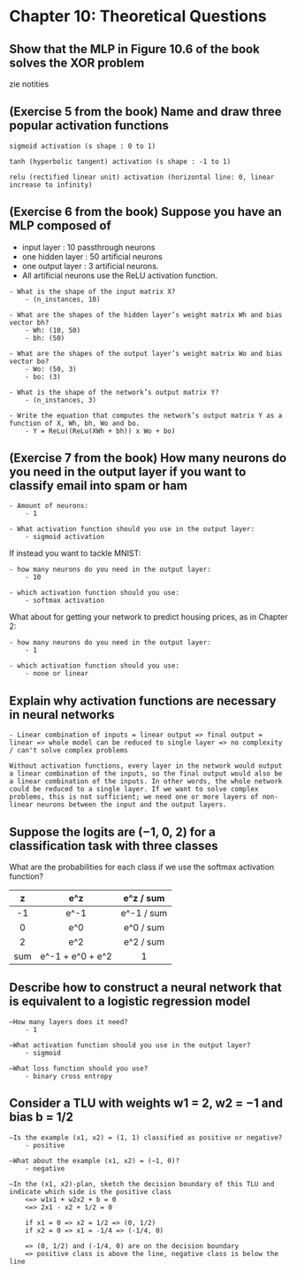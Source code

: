 # Chapter 10: Theoretical Questions

## Show that the MLP in Figure 10.6 of the book solves the XOR problem

zie notities

## (Exercise 5 from the book) Name and draw three popular activation functions

```Text
sigmoid activation (s shape : 0 to 1)

tanh (hyperbolic tangent) activation (s shape : -1 to 1)

relu (rectified linear unit) activation (horizontal line: 0, linear increase to infinity)
```

## (Exercise 6 from the book) Suppose you have an MLP composed of

- input layer : 10 passthrough neurons
- one hidden layer : 50 artificial neurons
- one output layer : 3 artificial neurons.
- All artificial neurons use the ReLU activation function.

```Text
- What is the shape of the input matrix X?
    - (n_instances, 10)

- What are the shapes of the hidden layer’s weight matrix Wh and bias vector bh?
    - Wh: (10, 50)
    - bh: (50)

- What are the shapes of the output layer’s weight matrix Wo and bias vector bo?
    - Wo: (50, 3)
    - bo: (3)

- What is the shape of the network’s output matrix Y?
    - (n_instances, 3)

- Write the equation that computes the network’s output matrix Y as a function of X, Wh, bh, Wo and bo.
    - Y = ReLu((ReLu(XWh + bh)) x Wo + bo)
```

## (Exercise 7 from the book) How many neurons do you need in the output layer if you want to classify email into spam or ham

```Text
- Amount of neurons:
    - 1

- What activation function should you use in the output layer:
    - sigmoid activation
```

If instead you want to tackle MNIST:

```Text
- how many neurons do you need in the output layer:
    - 10

- which activation function should you use:
    - softmax activation
```

What about for getting your network to predict housing prices, as in Chapter 2:

```Text
- how many neurons do you need in the output layer:
    - 1

- which activation function should you use:
    - none or linear
```

## Explain why activation functions are necessary in neural networks

```Text
- Linear combination of inputs = linear output => final output = linear => whole model can be reduced to single layer => no complexity / can't solve complex problems

Without activation functions, every layer in the network would output a linear combination of the inputs, so the final output would also be a linear combination of the inputs. In other words, the whole network could be reduced to a single layer. If we want to solve complex problems, this is not sufficient; we need one or more layers of non-linear neurons between the input and the output layers.
```

## Suppose the logits are (−1, 0, 2) for a classification task with three classes

What are the probabilities for each class if we use the softmax activation function?

| z   | e^z              | e^z / sum  |
| :-: | :--------------: | :--------: |
| -1  | e^-1             | e^-1 / sum |
| 0   | e^0              | e^0  / sum |
| 2   | e^2              | e^2  / sum |
| sum | e^-1 + e^0 + e^2 | 1          |

## Describe how to construct a neural network that is equivalent to a logistic regression model

```Text
–How many layers does it need? 
    - 1

–What activation function should you use in the output layer?
    - sigmoid

–What loss function should you use?
    - binary cross entropy
```

## Consider a TLU with weights w1 = 2, w2 = −1 and bias b = 1/2

```Text
–Is the example (x1, x2) = (1, 1) classified as positive or negative?
    - positive

–What about the example (x1, x2) = (−1, 0)?
    - negative

–In the (x1, x2)-plan, sketch the decision boundary of this TLU and indicate which side is the positive class
    <=> w1x1 + w2x2 + b = 0
    <=> 2x1 - x2 + 1/2 = 0

    if x1 = 0 => x2 = 1/2 => (0, 1/2)
    if x2 = 0 => x1 = -1/4 => (-1/4, 0)

    => (0, 1/2) and (-1/4, 0) are on the decision boundary
    => positive class is above the line, negative class is below the line
```
